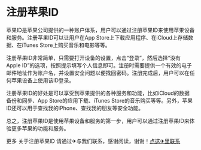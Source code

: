 # 注册苹果ID

苹果ID是苹果公司提供的一种账户体系，用户可以通过注册苹果ID来使用苹果设备和服务。注册苹果ID可以让用户在App Store上下载应用程序、在iCloud上存储数据、在iTunes Store上购买音乐和电影等等。

注册苹果ID非常简单，只需要打开设备的设置，点击“登录”，然后选择“没有Apple ID”的选项，按照提示填写个人信息即可。注册时需要提供一个有效的电子邮件地址作为账户名，并设置安全问题以便找回密码。注册完成后，用户可以在任何苹果设备上使用该ID登录。

注册苹果ID的好处是可以享受到苹果提供的各种服务和功能，比如iCloud的数据备份和同步、App Store的应用下载、iTunes Store的音乐购买等等。另外，苹果ID还可以用于查找我的iPhone、查找我的朋友等安全功能。

总之，注册苹果ID是使用苹果设备和服务的第一步，用户可以通过注册苹果ID来体验更多苹果的功能和服务。

更多 关于注册苹果ID 请通过✈与我们联系，感谢阅读，谢谢！[点这✈里联系](https://a.k02.cc)